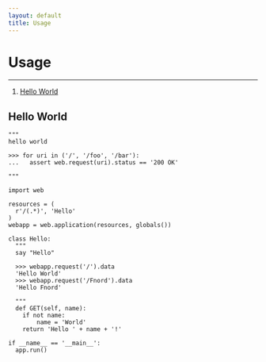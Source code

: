 ```yaml
---
layout: default
title: Usage
---
```


# Usage

<hr id=toc>

1.  [Hello World](#hello-world)

<h2 id=hello-world>Hello World</h2>

<pre><code>"""
hello world

>>> for uri in ('/', '/foo', '/bar'):
...   assert web.request(uri).status == '200 OK'

"""

import web

resources = (
  r'/(.*)', 'Hello'
)
webapp = web.application(resources, globals())

class Hello:
  """
  say "Hello"

  >>> webapp.request('/').data
  'Hello World'
  >>> webapp.request('/Fnord').data
  'Hello Fnord'

  """
  def GET(self, name):
    if not name: 
        name = 'World'
    return 'Hello ' + name + '!'

if __name__ == '__main__':
  app.run()</code></pre>

<style>@import url(http://angelo.gladding.name/assets/webpy-redesign.css);</style>